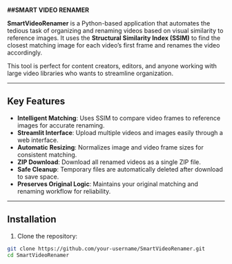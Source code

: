 **##SMART VIDEO RENAMER**


**SmartVideoRenamer** is a Python-based application that automates the tedious task of organizing and renaming videos based on visual similarity to reference images. It uses the **Structural Similarity Index (SSIM)** to find the closest matching image for each video’s first frame and renames the video accordingly.

This tool is perfect for content creators, editors, and anyone working with large video libraries who wants to streamline organization.

---

## Key Features

- **Intelligent Matching**: Uses SSIM to compare video frames to reference images for accurate renaming.
- **Streamlit Interface**: Upload multiple videos and images easily through a web interface.
- **Automatic Resizing**: Normalizes image and video frame sizes for consistent matching.
- **ZIP Download**: Download all renamed videos as a single ZIP file.
- **Safe Cleanup**: Temporary files are automatically deleted after download to save space.
- **Preserves Original Logic**: Maintains your original matching and renaming workflow for reliability.

---

## Installation

1. Clone the repository:

```bash
git clone https://github.com/your-username/SmartVideoRenamer.git
cd SmartVideoRenamer
